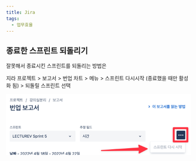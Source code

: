 ```yaml
---
title: Jira
tags:
  - 업무효율
---
```


## 종료한 스프린트 되돌리기
잘못해서 종료시킨 스프린트를 되돌리는 방법은

지라 프로젝트 > 보고서 > 번업 차트 > 메뉴 > 스프린트 다시시작 (종료했을 때만 활성화 됨) > 되돌릴 스프린트 선택

![종료한 스프린트 되돌리기](../attachments/jira-2022-04-24-02-26-47.png)

